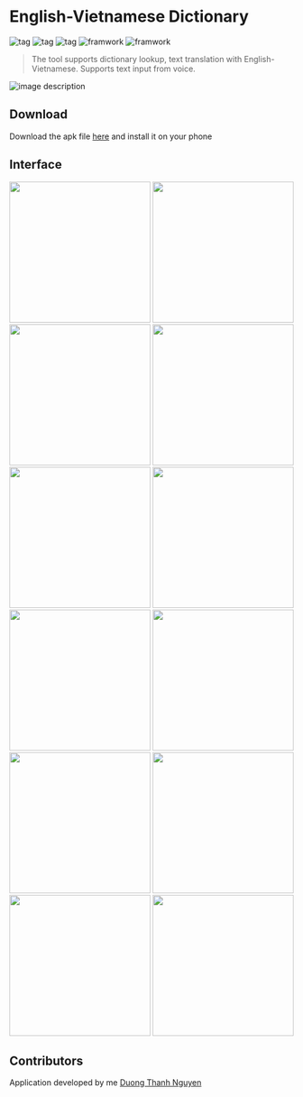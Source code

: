 # English-Vietnamese Dictionary

![tag](https://img.shields.io/badge/-Dictionary-FF7B54) ![tag](https://img.shields.io/badge/-English-FF7B54) ![tag](https://img.shields.io/badge/-Translate-FF7B54) ![framwork](https://img.shields.io/badge/-Mobile-6C00FF) ![framwork](https://img.shields.io/badge/-Flutter-6C00FF)

> The tool supports dictionary lookup, text translation with English-Vietnamese. Supports text input from voice.

![image description](resources/banner.png)

## Download

Download the apk file [here](https://github.com/nguyendt-tn/English-Vietnamese-Dictionary/raw/main/resources/app-release.apk) and install it on your phone

## Interface

<kbd><img width="250" src=".\resources\ss01.jpg"></a></kbd>
<kbd><img width="250" src=".\resources\ss02.jpg"></a></kbd>
<kbd><img width="250" src=".\resources\ss03.jpg"></a></kbd>
<kbd><img width="250" src=".\resources\ss04.jpg"></a></kbd>
<kbd><img width="250" src=".\resources\ss05.jpg"></a></kbd>
<kbd><img width="250" src=".\resources\ss06.jpg"></a></kbd>
<kbd><img width="250" src=".\resources\ss07.jpg"></a></kbd>
<kbd><img width="250" src=".\resources\ss08.jpg"></a></kbd>
<kbd><img width="250" src=".\resources\ss09.jpg"></a></kbd>
<kbd><img width="250" src=".\resources\ss10.jpg"></a></kbd>
<kbd><img width="250" src=".\resources\ss11.jpg"></a></kbd>
<kbd><img width="250" src=".\resources\ss12.jpg"></a></kbd>

## Contributors

Application developed by me [Duong Thanh Nguyen](https://github.com/nguyendt-tn)
